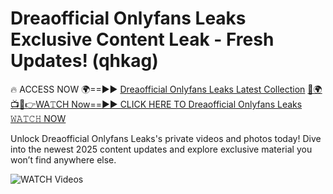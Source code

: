 # Dreaofficial Onlyfans Leaks Exclusive Content Leak - Fresh Updates! (qhkag)

🔥 ACCESS NOW 🌍==►► <a href="https://tinyurl.com/3fjeunct" rel="nofollow">Dreaofficial Onlyfans Leaks Latest Collection</a></h3>
[🔴🌍📺📱👉WA𝚃CH Now==►► CLICK HERE TO Dreaofficial Onlyfans Leaks 𝚆𝙰𝚃𝙲𝙷 NOW](https://tinyurl.com/3fjeunct)

Unlock Dreaofficial Onlyfans Leaks's private videos and photos today! Dive into the newest 2025 content updates and explore exclusive material you won’t find anywhere else.


<a href="https://tinyurl.com/3fjeunct" rel="nofollow" data-target="animated-image.originalLink"><img src="https://camo.githubusercontent.com/8a4f000d20f83aca3bf7ec5f350d767afa0574a8a352519fd8cfa583a6f93a33/68747470733a2f2f692e696d6775722e636f6d2f644a486b345a712e676966" alt="WATCH Videos" data-canonical-src="https://i.imgur.com/dJHk4Zq.gif" style="max-width: 100%; display: inline-block;" data-target="animated-image.originalImage"></a>
